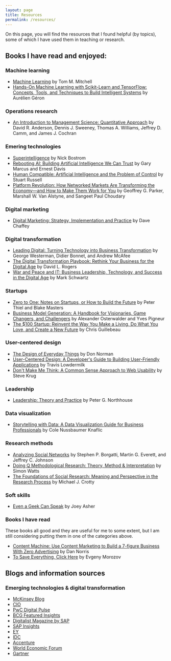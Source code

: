 ```yaml
---
layout: page
title: Resources
permalink: /resources/
---
```


On this page, you will find the resources that I found helpful (by topics), some of which I have used them in teaching or research.

## Books I have read and enjoyed:

### Machine learning
- <a href="https://www.amazon.com/Machine-Learning-Tom-M-Mitchell/dp/0070428077" target="\_blank">Machine Learning</a> by Tom M. Mitchell
- <a href="https://www.amazon.com/Hands-Machine-Learning-Scikit-Learn-TensorFlow/dp/1491962291" target="\_blank">Hands-On Machine Learning with Scikit-Learn and TensorFlow: Concepts, Tools, and Techniques to Build Intelligent Systems</a> by Aurélien Géron

### Operations research
- <a href="https://www.amazon.com/Introduction-Management-Science-Quantitative-Approach/dp/133740652X" target="\_blank">An Introduction to Management Science: Quantitative Approach</a> by David R. Anderson, Dennis J. Sweeney, Thomas A. Williams, Jeffrey D. Camm, and James J. Cochran

### Emering technologies
- <a href="https://www.amazon.com/Superintelligence-Dangers-Strategies-Nick-Bostrom/dp/1501227742" target="\_blank">Superintelligence</a> by Nick Bostrom
- <a href="https://www.amazon.com/Rebooting-AI-Building-Artificial-Intelligence-ebook/dp/B07MYLGQLB" target="\_blank">Rebooting AI: Building Artificial Intelligence We Can Trust</a> by Gary Marcus and Ernest Davis
- <a href="https://www.amazon.com/Human-Compatible-Artificial-Intelligence-Problem-ebook/dp/B07N5J5FTS" target="\_blank">Human Compatible: Artificial Intelligence and the Problem of Control</a> by Stuart Russell
- <a href="https://www.amazon.com/Platform-Revolution-Networked-Markets-Transforming/dp/0393249131" target="\_blank">Platform Revolution: How Networked Markets Are Transforming the Economy―and How to Make Them Work for You</a> by Geoffrey G. Parker, Marshall W. Van Alstyne, and Sangeet Paul Choudary

### Digital marketing
- <a href="https://www.amazon.com/Digital-Marketing-Strategy-Implementation-Practice/dp/0273746103" target="\_blank">Digital Marketing: Strategy, Implementation and Practice</a> by Dave Chaffey

### Digital transformation
- <a href="https://www.amazon.com/Leading-Digital-Technology-Business-Transformation/dp/1625272472" target="\_blank">Leading Digital: Turning Technology into Business Transformation</a> by George Westerman, Didier Bonnet, and Andrew McAfee
- <a href="https://www.amazon.com/Digital-Transformation-Playbook-Business-Publishing/dp/0231175442" target="\_blank">The Digital Transformation Playbook: Rethink Your Business for the Digital Age</a> by David L. Rogers
- <a href="https://www.amazon.com/Platform-Revolution-Networked-Markets-Transforming/dp/0393249131" target="\_blank">War and Peace and IT: Business Leadership, Technology, and Success in the Digital Age</a> by Mark Schwartz 

### Startups
- <a href="https://www.amazon.com/Zero-One-Notes-Startups-Future/dp/0804139296" target="\_blank">Zero to One: Notes on Startups, or How to Build the Future</a> by Peter Thiel and Blake Masters
- <a href="https://www.amazon.com/Business-Model-Generation-Visionaries-Challengers/dp/0470876417" target="\_blank">Business Model Generation: A Handbook for Visionaries, Game Changers, and Challengers</a> by Alexander Osterwalder and Yves Pigneur
- <a href="https://www.amazon.com/100-Startup-Reinvent-Living-Create/dp/0307951529" target="\_blank">The $100 Startup: Reinvent the Way You Make a Living, Do What You Love, and Create a New Future</a> by Chris Guillebeau

### User-centered design
- <a href="https://www.amazon.com/Design-Everyday-Things-Revised-Expanded/dp/0465050654" target="\_blank">The Design of Everyday Things</a> by Don Norman
- <a href="https://www.amazon.com/User-Centered-Design-Developers-User-Friendly-Applications/dp/1449359809" target="\_blank">User-Centered Design: A Developer's Guide to Building User-Friendly Applications</a> by Travis Lowdermilk
- <a href="https://www.amazon.com/Dont-Make-Me-Think-Usability/dp/0321344758" target="\_blank">Don't Make Me Think: A Common Sense Approach to Web Usability</a> by Steve Krug

### Leadership
- <a href="https://www.amazon.com/Leadership-Practice-Peter-G-Northouse/dp/1483317536" target="\_blank">Leadership: Theory and Practice</a> by Peter G. Northhouse 

### Data visualization
- <a href="https://www.amazon.com/Storytelling-Data-Visualization-Business-Professionals/dp/1119002257" target="\_blank">Storytelling with Data: A Data Visualization Guide for Business Professionals</a> by Cole Nussbaumer Knaflic

### Research methods
- <a href="https://www.amazon.com/Analyzing-Social-Networks-Stephen-Borgatti/dp/1446247414" target="\_blank">Analyzing Social Networks</a> by Stephen P. Borgatti, Martin G. Everett, and Jeffrey C. Johnson
- <a href="https://www.amazon.com/Doing-Methodological-Research-Theory-Interpretation/dp/1849204152" target="\_blank">Doing Q Methodological Research: Theory, Method & Interpretation</a> by Simon Watts
- <a href="https://www.amazon.com/Foundations-Social-Research-Michael-Crotty/dp/0761961062" target="\_blank">The Foundations of Social Research: Meaning and Perspective in the Research Process</a> by Michael J. Crotty

### Soft skills
- <a href="https://www.amazon.com/Even-Geek-Speak-Joey-Asher/dp/0978577604" target="\_blank">Even a Geek Can Speak</a> by Joey Asher

### Books I have read
These books all good and they are useful for me to some extent, but I am still considering putting them in one of the categories above.
- <a href="https://www.amazon.com/Content-Machine-Marketing-7-figure-Advertising-ebook/dp/B013M5FWX4" target="\_blank">Content Machine: Use Content Marketing to Build a 7-figure Business With Zero Advertising</a> by Dan Norris
- <a href="https://www.amazon.com/Save-Everything-Click-Here-Solutionism-ebook/dp/B00ADNP310" target="\_blank">To Save Everything, Click Here</a> by Evgeny Morozov

## Blogs and information sources

### Emerging technologies & digital transformation
- <a href="https://www.mckinsey.com/about-us/new-at-mckinsey-blog" target="\_blank">McKinsey Blog</a>
- <a href="https://www.cio.com/" target="\_blank">CIO</a>
- <a href="https://www.pwc.com.au/digitalpulse/" target="\_blank">PwC Digital Pulse</a>
- <a href="https://www.bcg.com/en-sea/featured-insights/thought-leadership-ideas" target="\_blank">BCG Featured Insights</a>
- <a href="https://www.digitalistmag.com/" target="\_blank">Digitalist Magazine by SAP</a>
- <a href="https://insights.sap.com/" target="\_blank">SAP Insights</a>
- <a href="https://www.ey.com/en_gl/what-we-think" target="\_blank">EY</a>
- <a href="https://blogs.idc.com/" target="\_blank">IDC</a>
- <a href="https://www.accenture.com/us-en/search/results" target="\_blank">Accenture</a>
- <a href="https://www.weforum.org/" target="\_blank">World Economic Forum</a>
- <a href="https://www.gartner.com/smarterwithgartner" target="\_blank">Gartner</a>